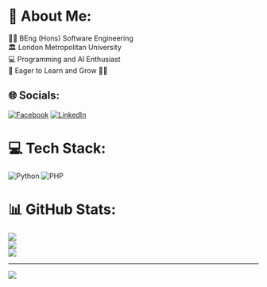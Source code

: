 # 💫 About Me:
👨‍🎓 BEng (Hons) Software Engineering <br>🏛️ London Metropolitan University<br>💻 Programming and AI Enthusiast<br>🌱 Eager to Learn and Grow 🚀🌟


## 🌐 Socials:
[![Facebook](https://img.shields.io/badge/Facebook-%231877F2.svg?logo=Facebook&logoColor=white)](https://facebook.com/suhanbabu) [![LinkedIn](https://img.shields.io/badge/LinkedIn-%230077B5.svg?logo=linkedin&logoColor=white)](https://linkedin.com/in/suhanbabu-yogeeswarasarma-560885135) 

# 💻 Tech Stack:
![Python](https://img.shields.io/badge/python-3670A0?style=for-the-badge&logo=python&logoColor=ffdd54) ![PHP](https://img.shields.io/badge/php-%23777BB4.svg?style=for-the-badge&logo=php&logoColor=white)
# 📊 GitHub Stats:
![](https://github-readme-stats.vercel.app/api?username=Suhan1985&theme=dark&hide_border=false&include_all_commits=false&count_private=false)<br/>
![](https://github-readme-streak-stats.herokuapp.com/?user=Suhan1985&theme=dark&hide_border=false)<br/>
![](https://github-readme-stats.vercel.app/api/top-langs/?username=Suhan1985&theme=dark&hide_border=false&include_all_commits=false&count_private=false&layout=compact)

---
[![](https://visitcount.itsvg.in/api?id=Suhan1985&icon=0&color=0)](https://visitcount.itsvg.in)

<!-- Proudly created with GPRM ( https://gprm.itsvg.in ) -->
